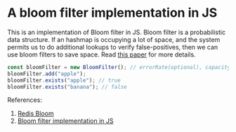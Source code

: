 # A bloom filter implementation in JS

This is an implementation of Bloom filter in JS. Bloom filter is a probabilistic data structure.
If an hashmap is occupying a lot of space, and the system permits us to do additional lookups to verify false-positives, then we can use bloom filters to save space. Read [this paper](https://dl.acm.org/doi/pdf/10.1145/362686.362692) for more details.

```js
const bloomFilter = new BloomFilter(); // errorRate(optional), capacity (optional)
bloomFilter.add("apple");
bloomFilter.exists("apple"); // true
bloomFilter.exists("banana"); // false
```

References:

1. [Redis Bloom](https://github.com/RedisBloom/RedisBloom/blob/master/deps/bloom/bloom.c#L100)
2. [Bloom filter implementation in JS](https://github.com/guyroyse/understanding-probabilistic-data-structures/blob/master/code/bloom-filter/javascript/bloom.js)
